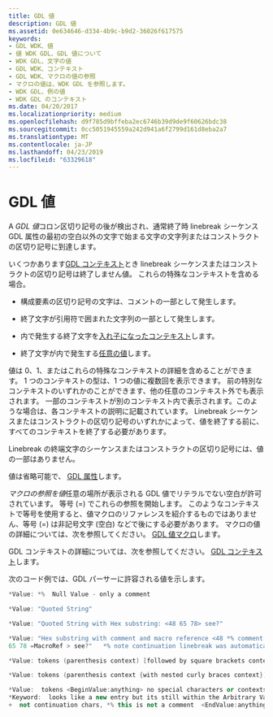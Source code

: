 ```yaml
---
title: GDL 値
description: GDL 値
ms.assetid: 0e634646-d334-4b9c-b9d2-36026f617575
keywords:
- GDL WDK、値
- 値 WDK GDL、GDL 値について
- WDK GDL、文字の値
- GDL WDK、コンテキスト
- GDL WDK、マクロの値の参照
- マクロの値は、WDK GDL を参照します。
- WDK GDL、例の値
- WDK GDL のコンテキスト
ms.date: 04/20/2017
ms.localizationpriority: medium
ms.openlocfilehash: d9f785d9bffeba2ec6746b39d9de9f60626bdc38
ms.sourcegitcommit: 0cc5051945559a242d941a6f2799d161d8eba2a7
ms.translationtype: MT
ms.contentlocale: ja-JP
ms.lasthandoff: 04/23/2019
ms.locfileid: "63329618"
---
```

# <a name="gdl-values"></a>GDL 値


A *GDL 値*コロン区切り記号の後が検出され、通常終了時 linebreak シーケンス GDL 属性の最初の空白以外の文字で始まる文字の文字列またはコンストラクトの区切り記号に到達します。

いくつかあります[GDL コンテキスト](gdl-contexts.md)とき linebreak シーケンスまたはコンストラクトの区切り記号は終了しません値。 これらの特殊なコンテキストを含める場合。

-   構成要素の区切り記号の文字は、コメントの一部として発生します。

-   終了文字が引用符で囲まれた文字列の一部として発生します。

-   内で発生する終了文字を[入れ子になったコンテキスト](gdl-nested-contexts.md)します。

-   終了文字が内で発生する[任意の値](gdl-arbitrary-value-contexts.md)します。

値は 0、1、またはこれらの特殊なコンテキストの詳細を含めることができます。 1 つのコンテキストの型は、1 つの値に複数回を表示できます。 前の特別なコンテキストのいずれかのことができます、他の任意のコンテキスト外でも表示されます。 一部のコンテキストが別のコンテキスト内で表示されます。このような場合は、各コンテキストの説明に記載されています。 Linebreak シーケンスまたはコンストラクトの区切り記号のいずれかによって、値を終了する前に、すべてのコンテキストを終了する必要があります。

Linebreak の終端文字のシーケンスまたはコンストラクトの区切り記号には、値の一部はありません。

値は省略可能で、 [GDL 属性](gdl-attributes.md)します。

*マクロの参照を値*任意の場所が表示される GDL 値でリテラルでない空白が許可されています。 等号 (=) でこれらの参照を開始します。 このようなコンテキストで等号を使用すると、値マクロのリファレンスを紹介するものではありません、等号 (=) は非記号文字 (空白) などで後にする必要があります。 マクロの値の詳細については、次を参照してください。 [GDL 値マクロ](gdl-value-macros.md)します。

GDL コンテキストの詳細については、次を参照してください。 [GDL コンテキスト](gdl-contexts.md)します。

次のコード例では、GDL パーサーに許容される値を示します。

```cpp
*Value: *%  Null Value - only a comment

*Value: "Quoted String"

*Value: "Quoted String with Hex substring: <48 65 78> see?"

*Value: "Hex substring with comment and macro reference <48 *% comment
65 78 =MacroRef > see?"   *% note continuation linebreak was automatically assumed

*Value: tokens (parenthesis context) [followed by square brackets context] "ending in quoted string"

*Value: tokens (parenthesis context {with nested curly braces context})

*Value:  tokens <BeginValue:anything> no special characters or contexts recognized within an arbitrary value context.  " } ) * % < > anything goes, sorry  =MacroRefs not recognized
*Keyword:  looks like a new entry but its still within the Arbitrary Value context.
+  not continuation chars, *% this is not a comment  <EndValue:anything>
```

 

 




